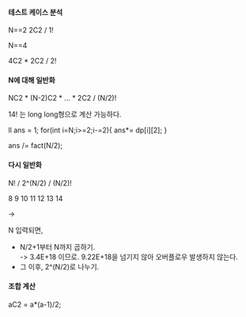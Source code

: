 #### 테스트 케이스 분석
N==2
2C2 / 1!

N==4

4C2 * 2C2 / 2!



#### N에 대해 일반화

NC2 * (N-2)C2 * ... * 2C2 / (N/2)!

14! 는 long long형으로 계산 가능하다.

ll ans = 1;
for(int i=N;i>=2;i-=2){
	ans*= dp[i][2];
}

ans /= fact(N/2);




#### 다시 일반화
N! / 2^(N/2) / (N/2)!

8 9 10 11 12 13 14

->

N 입력되면,

- N/2+1부터 N까지 곱하기.	
-> 3.4E+18 이므로. 9.22E+18을 넘기지 않아 오버플로우 발생하지 않는다.
- 그 이후, 2^(N/2)로 나누기.






#### 조합 계산
aC2 = a*(a-1)/2;